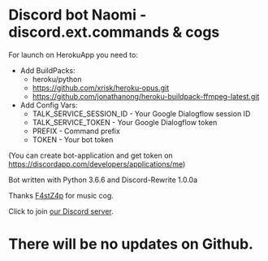 # Discord bot Naomi - discord.ext.commands & cogs


For launch on HerokuApp you need to:
* Add BuildPacks:
    * heroku/python
    * https://github.com/xrisk/heroku-opus.git
    * https://github.com/jonathanong/heroku-buildpack-ffmpeg-latest.git
* Add Config Vars:
    * TALK_SERVICE_SESSION_ID - Your Google Dialogflow session ID
    * TALK_SERVICE_TOKEN - Your Google Dialogflow token
    * PREFIX - Command prefix
    * TOKEN - Your bot token

(You can create bot-application and get token on https://discordapp.com/developers/applications/me)


Bot written with Python 3.6.6 and Discord-Rewrite 1.0.0a

Thanks [F4stZ4p](https://github.com/F4stZ4p) for music cog.

Click to join [our Discord server](https://discord.io/naomi).

# There will be no updates on Github.
